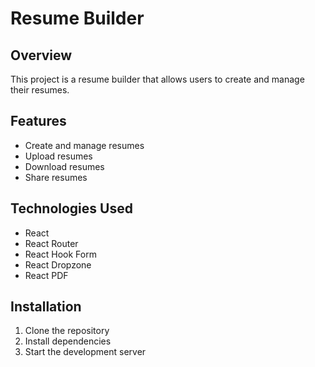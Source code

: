 # Resume Builder

## Overview

This project is a resume builder that allows users to create and manage their resumes.

## Features

- Create and manage resumes
- Upload resumes
- Download resumes
- Share resumes

## Technologies Used

- React
- React Router
- React Hook Form
- React Dropzone
- React PDF

## Installation

1. Clone the repository
2. Install dependencies
3. Start the development server
